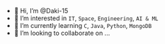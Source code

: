 - 👋 Hi, I’m @Daki-15
- 👀 I’m interested in `IT`, `Space`, `Engineering`, `AI & ML`
- 🌱 I’m currently learning `C`, `Java`, `Python`, `MongoDB`
- 💞️ I’m looking to collaborate on ...
